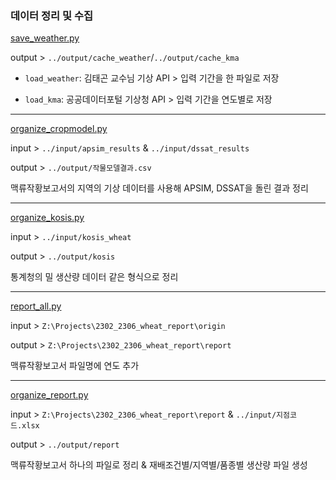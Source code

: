 ### 데이터 정리 및 수집

[save_weather.py](save_weather.py)

output > ```../output/cache_weather```/```../output/cache_kma```

- ```load_weather```: 김태곤 교수님 기상 API > 입력 기간을 한 파일로 저장

- ```load_kma```: 공공데이터포털 기상청 API > 입력 기간을 연도별로 저장

---

[organize_cropmodel.py](organize_cropmodel.py)

input > ```../input/apsim_results``` & ```../input/dssat_results```

output > ```../output/작물모델결과.csv```

맥류작황보고서의 지역의 기상 데이터를 사용해 APSIM, DSSAT을 돌린 결과 정리

---

[organize_kosis.py](organize_kosis.py)

input > ```../input/kosis_wheat```

output > ```../output/kosis```

통계청의 밀 생산량 데이터 같은 형식으로 정리

---

[report_all.py](report_all.py)

input > ```Z:\Projects\2302_2306_wheat_report\origin```

output > ```Z:\Projects\2302_2306_wheat_report\report```

맥류작황보고서 파일명에 연도 추가

---

[organize_report.py](organize_report.py)

input > ```Z:\Projects\2302_2306_wheat_report\report``` & ```../input/지점코드.xlsx```

output > ```../output/report```

맥류작황보고서 하나의 파일로 정리 & 재배조건별/지역별/품종별 생산량 파일 생성